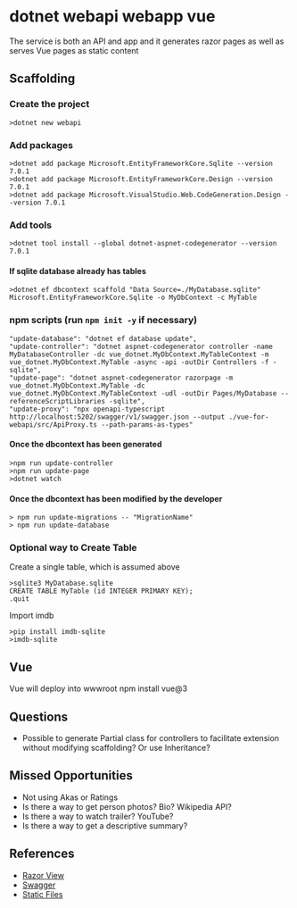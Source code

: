 # dotnet webapi webapp vue

The service is both an API and app and it generates razor pages as well as serves Vue pages as static content

## Scaffolding

### Create the project

    >dotnet new webapi

### Add packages

    >dotnet add package Microsoft.EntityFrameworkCore.Sqlite --version 7.0.1
    >dotnet add package Microsoft.EntityFrameworkCore.Design --version 7.0.1
    >dotnet add package Microsoft.VisualStudio.Web.CodeGeneration.Design --version 7.0.1

### Add tools

    >dotnet tool install --global dotnet-aspnet-codegenerator --version 7.0.1

#### If sqlite database already has tables

    >dotnet ef dbcontext scaffold "Data Source=./MyDatabase.sqlite" Microsoft.EntityFrameworkCore.Sqlite -o MyDbContext -c MyTable

### npm scripts (run `npm init -y` if necessary)

    "update-database": "dotnet ef database update",
    "update-controller": "dotnet aspnet-codegenerator controller -name MyDatabaseController -dc vue_dotnet.MyDbContext.MyTableContext -m vue_dotnet.MyDbContext.MyTable -async -api -outDir Controllers -f -sqlite",
    "update-page": "dotnet aspnet-codegenerator razorpage -m vue_dotnet.MyDbContext.MyTable -dc vue_dotnet.MyDbContext.MyTableContext -udl -outDir Pages/MyDatabase --referenceScriptLibraries -sqlite",
    "update-proxy": "npx openapi-typescript http://localhost:5202/swagger/v1/swagger.json --output ./vue-for-webapi/src/ApiProxy.ts --path-params-as-types"

#### Once the dbcontext has been generated

    >npm run update-controller
    >npm run update-page
    >dotnet watch

#### Once the dbcontext has been modified by the developer

    > npm run update-migrations -- "MigrationName"
    > npm run update-database

### Optional way to Create Table

Create a single table, which is assumed above

    >sqlite3 MyDatabase.sqlite  
    CREATE TABLE MyTable (id INTEGER PRIMARY KEY);
    .quit

Import imdb

    >pip install imdb-sqlite
    >imdb-sqlite

## Vue

Vue will deploy into wwwroot
    npm install vue@3

## Questions

* Possible to generate Partial class for controllers to facilitate extension without modifying scaffolding?  Or use Inheritance?

## Missed Opportunities

* Not using Akas or Ratings
* Is there a way to get person photos?  Bio? Wikipedia API?
* Is there a way to watch trailer? YouTube?
* Is there a way to get a descriptive summary?

## References

* [Razor View](http://localhost:5085/MyDatabase)
* [Swagger](http://localhost:5085/swagger/index.html)
* [Static Files](http://localhost:5085/index.html)
